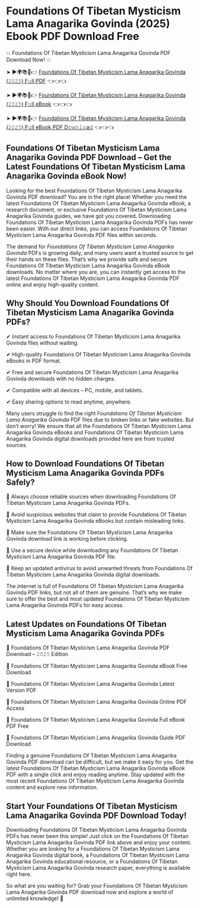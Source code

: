 # Foundations Of Tibetan Mysticism Lama Anagarika Govinda (2025) Ebook PDF Download Free

💥 Foundations Of Tibetan Mysticism Lama Anagarika Govinda PDF Download Now! 💥

➤ ►🌍📚📱👉 [Foundations Of Tibetan Mysticism Lama Anagarika Govinda (𝟸𝟶𝟸𝟻) F𝚞ll PDF](https://getpdf.xyz/foundations-of-tibetan-mysticism-lama-anagarika-govinda) 👈👈👈


➤ ►🌍📚📱👉 [Foundations Of Tibetan Mysticism Lama Anagarika Govinda (𝟸𝟶𝟸𝟻) F𝚞ll eBook](https://getpdf.xyz/foundations-of-tibetan-mysticism-lama-anagarika-govinda) 👈👈👈


➤ ►🌍📚📱👉 [Foundations Of Tibetan Mysticism Lama Anagarika Govinda (𝟸𝟶𝟸𝟻) F𝚞ll eBook PDF D𝚘𝚠𝚗𝚕𝚘a𝚍](https://getpdf.xyz/foundations-of-tibetan-mysticism-lama-anagarika-govinda) 👈👈👈


## Foundations Of Tibetan Mysticism Lama Anagarika Govinda PDF Download – Get the Latest Foundations Of Tibetan Mysticism Lama Anagarika Govinda eBook Now!

Looking for the best Foundations Of Tibetan Mysticism Lama Anagarika Govinda PDF download? You are in the right place! Whether you need the latest Foundations Of Tibetan Mysticism Lama Anagarika Govinda eBook, a research document, or exclusive Foundations Of Tibetan Mysticism Lama Anagarika Govinda guides, we have got you covered. Downloading Foundations Of Tibetan Mysticism Lama Anagarika Govinda PDFs has never been easier. With our direct links, you can access Foundations Of Tibetan Mysticism Lama Anagarika Govinda PDF files within seconds.

The demand for *Foundations Of Tibetan Mysticism Lama Anagarika Govinda* PDFs is growing daily, and many users want a trusted source to get their hands on these files. That’s why we provide safe and secure Foundations Of Tibetan Mysticism Lama Anagarika Govinda eBook downloads. No matter where you are, you can instantly get access to the latest Foundations Of Tibetan Mysticism Lama Anagarika Govinda PDF online and enjoy high-quality content.

## Why Should You Download Foundations Of Tibetan Mysticism Lama Anagarika Govinda PDFs?

✔ Instant access to Foundations Of Tibetan Mysticism Lama Anagarika Govinda files without waiting.

✔ High-quality Foundations Of Tibetan Mysticism Lama Anagarika Govinda eBooks in PDF format.

✔ Free and secure Foundations Of Tibetan Mysticism Lama Anagarika Govinda downloads with no hidden charges.

✔ Compatible with all devices – PC, mobile, and tablets.

✔ Easy sharing options to read anytime, anywhere.

Many users struggle to find the right *Foundations Of Tibetan Mysticism Lama Anagarika Govinda* PDF files due to broken links or fake websites. But don’t worry! We ensure that all the Foundations Of Tibetan Mysticism Lama Anagarika Govinda eBooks and Foundations Of Tibetan Mysticism Lama Anagarika Govinda digital downloads provided here are from trusted sources.

## How to Download Foundations Of Tibetan Mysticism Lama Anagarika Govinda PDFs Safely?

📌 Always choose reliable sources when downloading Foundations Of Tibetan Mysticism Lama Anagarika Govinda PDFs.

📌 Avoid suspicious websites that claim to provide Foundations Of Tibetan Mysticism Lama Anagarika Govinda eBooks but contain misleading links.

📌 Make sure the Foundations Of Tibetan Mysticism Lama Anagarika Govinda download link is working before clicking.

📌 Use a secure device while downloading any Foundations Of Tibetan Mysticism Lama Anagarika Govinda PDF file.

📌 Keep an updated antivirus to avoid unwanted threats from Foundations Of Tibetan Mysticism Lama Anagarika Govinda digital downloads.

The internet is full of Foundations Of Tibetan Mysticism Lama Anagarika Govinda PDF links, but not all of them are genuine. That’s why we make sure to offer the best and most updated Foundations Of Tibetan Mysticism Lama Anagarika Govinda PDFs for easy access.

## Latest Updates on Foundations Of Tibetan Mysticism Lama Anagarika Govinda PDFs

🔹 Foundations Of Tibetan Mysticism Lama Anagarika Govinda PDF Download – 𝟸𝟶𝟸𝟻 Edition

🔹 Foundations Of Tibetan Mysticism Lama Anagarika Govinda eBook Free Download

🔹 Foundations Of Tibetan Mysticism Lama Anagarika Govinda Latest Version PDF

🔹 Foundations Of Tibetan Mysticism Lama Anagarika Govinda Online PDF Access

🔹 Foundations Of Tibetan Mysticism Lama Anagarika Govinda Full eBook PDF Free

🔹 Foundations Of Tibetan Mysticism Lama Anagarika Govinda Guide PDF Download

Finding a genuine Foundations Of Tibetan Mysticism Lama Anagarika Govinda PDF download can be difficult, but we make it easy for you. Get the latest Foundations Of Tibetan Mysticism Lama Anagarika Govinda eBook PDF with a single click and enjoy reading anytime. Stay updated with the most recent Foundations Of Tibetan Mysticism Lama Anagarika Govinda content and explore new information.

## Start Your Foundations Of Tibetan Mysticism Lama Anagarika Govinda PDF Download Today!

Downloading Foundations Of Tibetan Mysticism Lama Anagarika Govinda PDFs has never been this simple! Just click on the Foundations Of Tibetan Mysticism Lama Anagarika Govinda PDF link above and enjoy your content. Whether you are looking for a Foundations Of Tibetan Mysticism Lama Anagarika Govinda digital book, a Foundations Of Tibetan Mysticism Lama Anagarika Govinda educational resource, or a Foundations Of Tibetan Mysticism Lama Anagarika Govinda research paper, everything is available right here.

So what are you waiting for? Grab your Foundations Of Tibetan Mysticism Lama Anagarika Govinda PDF download now and explore a world of unlimited knowledge! 🚀